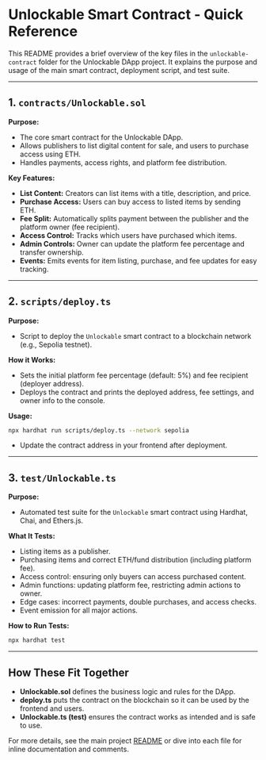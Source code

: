 # Unlockable Smart Contract - Quick Reference

This README provides a brief overview of the key files in the `unlockable-contract` folder for the Unlockable DApp project. It explains the purpose and usage of the main smart contract, deployment script, and test suite.

---

## 1. `contracts/Unlockable.sol`

**Purpose:**
- The core smart contract for the Unlockable DApp.
- Allows publishers to list digital content for sale, and users to purchase access using ETH.
- Handles payments, access rights, and platform fee distribution.

**Key Features:**
- **List Content:** Creators can list items with a title, description, and price.
- **Purchase Access:** Users can buy access to listed items by sending ETH.
- **Fee Split:** Automatically splits payment between the publisher and the platform owner (fee recipient).
- **Access Control:** Tracks which users have purchased which items.
- **Admin Controls:** Owner can update the platform fee percentage and transfer ownership.
- **Events:** Emits events for item listing, purchase, and fee updates for easy tracking.

---

## 2. `scripts/deploy.ts`

**Purpose:**
- Script to deploy the `Unlockable` smart contract to a blockchain network (e.g., Sepolia testnet).

**How it Works:**
- Sets the initial platform fee percentage (default: 5%) and fee recipient (deployer address).
- Deploys the contract and prints the deployed address, fee settings, and owner info to the console.

**Usage:**
```bash
npx hardhat run scripts/deploy.ts --network sepolia
```
- Update the contract address in your frontend after deployment.

---

## 3. `test/Unlockable.ts`

**Purpose:**
- Automated test suite for the `Unlockable` smart contract using Hardhat, Chai, and Ethers.js.

**What It Tests:**
- Listing items as a publisher.
- Purchasing items and correct ETH/fund distribution (including platform fee).
- Access control: ensuring only buyers can access purchased content.
- Admin functions: updating platform fee, restricting admin actions to owner.
- Edge cases: incorrect payments, double purchases, and access checks.
- Event emission for all major actions.

**How to Run Tests:**
```bash
npx hardhat test
```

---

## How These Fit Together
- **Unlockable.sol** defines the business logic and rules for the DApp.
- **deploy.ts** puts the contract on the blockchain so it can be used by the frontend and users.
- **Unlockable.ts (test)** ensures the contract works as intended and is safe to use.

For more details, see the main project [README](../README.md) or dive into each file for inline documentation and comments.
